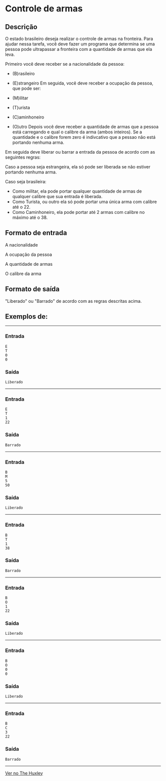 # Controle de armas

## Descrição
O estado brasileiro deseja realizar o controle de armas na fronteira. Para ajudar nessa tarefa, você deve fazer um programa que determina se uma pessoa pode ultrapassar a fronteira com a quantidade de armas que ela leva.

Primeiro você deve receber se a nacionalidade da pessoa:

 - (B)rasileiro
 - (E)strangeiro
Em seguida, você deve receber a ocupação da pessoa, que pode ser:

 - (M)ilitar
 - (T)urista
 - (C)aminhoneiro
 - (O)utro
Depois você deve receber a quantidade de armas que a pessoa está carregando e qual o calibre da arma (ambos inteiros). Se a quantidade e o calibre forem zero é indivcativo que a pessao não está portando nenhuma arma.

Em seguida deve liberar ou barrar a entrada da pessoa de acordo com as seguintes regras:

Caso a pessoa seja estrangeira, ela só pode ser liberada se não estiver portando nenhuma arma.

Caso seja brasileira:
- Como militar, ela pode portar qualquer quantidade de armas de qualquer calibre que sua entrada é liberada.
- Como Turista, ou outro ela só pode portar uma única arma com calibre até o 22.
- Como Caminhoneiro, ela pode portar até 2 armas com calibre no máximo até o 38.


## Formato de entrada

A nacionalidade

A ocupação da pessoa

A quantidade de armas

O calibre da arma

## Formato de saída

"Liberado" ou "Barrado" de acordo com as regras descritas acima.

## Exemplos de:
___________________________________________
### Entrada
    E
    T
    0
    0

### Saída
    Liberado
___________________________________________
### Entrada
    E
    T
    1
    22

### Saída
    Barrado
___________________________________________
### Entrada
    B
    M
    5
    50

### Saída
    Liberado
___________________________________________
### Entrada
    B
    T
    1
    38

### Saída
    Barrado
___________________________________________
### Entrada
    B
    O
    1
    22
### Saída
    Liberado
___________________________________________
### Entrada
    B
    O
    0
    0
### Saída
    Liberado
___________________________________________
### Entrada
    B
    C
    3
    22

### Saída
    Barrado
___________________________________________

[Ver no The Huxley](https://thehuxley.com/problem/2145)